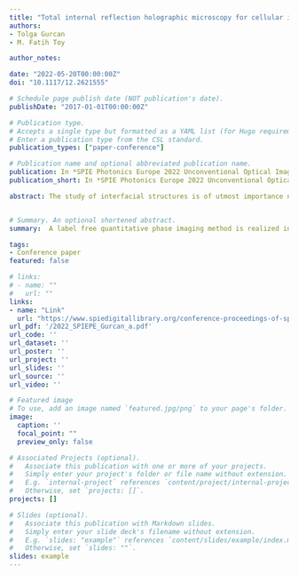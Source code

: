 ```yaml
---
title: "Total internal reflection holographic microscopy for cellular imaging"
authors:
- Tolga Gurcan
- M. Fatih Toy

author_notes:

date: "2022-05-20T00:00:00Z"
doi: "10.1117/12.2621555"

# Schedule page publish date (NOT publication's date).
publishDate: "2017-01-01T00:00:00Z"

# Publication type.
# Accepts a single type but formatted as a YAML list (for Hugo requirements).
# Enter a publication type from the CSL standard.
publication_types: ["paper-conference"]

# Publication name and optional abbreviated publication name.
publication: In *SPIE Photonics Europe 2022 Unconventional Optical Imaging III*, Proc. SPIE 12136, 1213604, Strasbourg
publication_short: In *SPIE Photonics Europe 2022 Unconventional Optical Imaging III*

abstract: The study of interfacial structures is of utmost importance not only for various research fields such as cell biology and display systems but also their sub-disciplines. One of the traditional means of imaging buried structures rely on the use optical sectioning with superresolution microscopy. Although it exceeds diffraction limit in resolution, there are various shortcomings to utilize this methodology such as its reliance on fluorescent markers, long exposure times to high cost of the imaging system. Ultimately, these limitations position the existing technologies unideal for live cell imaging, including the imaging of surface proteins of a living cell. A label free quantitative phase imaging method is realized in this project to enable imaging of an interface between different media. This system is based on an off-axis holographic microscope and uses a high numerical aperture (NA) microscope objective to achieve total internal reflection (TIR). Existing literature on total internal reflection holographic microscopy utilizes prism to achieve TIR which limits the working distance of objective hence magnification. Our system relies on a 100x objective with 1.49 NA to improve resolution and magnification. Complex field which is reflected from the sample can be recovered by using digital holography principles. The resolution of the system can further be enhanced by combining several illumination angles and utilizing synthetic aperture reconstruction.


# Summary. An optional shortened abstract.
summary:  A label free quantitative phase imaging method is realized in this project to enable imaging of an interface between different media. This system is based on an off-axis holographic microscope and uses a high numerical aperture (NA) microscope objective to achieve total internal reflection (TIR). 

tags:
- Conference paper
featured: false

# links:
# - name: ""
#   url: ""
links:
- name: "Link"
  url: "https://www.spiedigitallibrary.org/conference-proceedings-of-spie/12136/1213604/Total-internal-reflection-holographic-microscopy-for-cellular-imaging/10.1117/12.2621555.short"
url_pdf: '/2022_SPIEPE_Gurcan_a.pdf'
url_code: ''
url_dataset: ''
url_poster: ''
url_project: ''
url_slides: ''
url_source: ''
url_video: ''

# Featured image
# To use, add an image named `featured.jpg/png` to your page's folder. 
image:
  caption: ''
  focal_point: ""
  preview_only: false

# Associated Projects (optional).
#   Associate this publication with one or more of your projects.
#   Simply enter your project's folder or file name without extension.
#   E.g. `internal-project` references `content/project/internal-project/index.md`.
#   Otherwise, set `projects: []`.
projects: []

# Slides (optional).
#   Associate this publication with Markdown slides.
#   Simply enter your slide deck's filename without extension.
#   E.g. `slides: "example"` references `content/slides/example/index.md`.
#   Otherwise, set `slides: ""`.
slides: example
---
```



